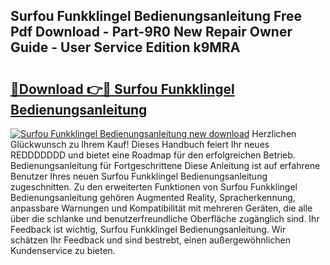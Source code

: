 ## Surfou Funkklingel Bedienungsanleitung Free Pdf Download - Part-9R0 New Repair Owner Guide - User Service Edition k9MRA

# <h2><a href="http://df19z8e.blite.top/?on=Surfou+Funkklingel+Bedienungsanleitung">🔗Download 👉🔴 Surfou Funkklingel Bedienungsanleitung</a></h2>

[![Surfou Funkklingel Bedienungsanleitung new download](https://i.imgur.com/lujVjoI.png)](http://df19z8e.blite.top/?on=Surfou+Funkklingel+Bedienungsanleitung)
Herzlichen Glückwunsch zu Ihrem Kauf! Dieses Handbuch feiert Ihr neues REDDDDDDD und bietet eine Roadmap für den erfolgreichen Betrieb. Bedienungsanleitung für Fortgeschrittene Diese Anleitung ist auf erfahrene Benutzer Ihres neuen Surfou Funkklingel Bedienungsanleitung zugeschnitten. Zu den erweiterten Funktionen von Surfou Funkklingel Bedienungsanleitung gehören Augmented Reality, Spracherkennung, anpassbare Warnungen und Kompatibilität mit mehreren Geräten, die alle über die schlanke und benutzerfreundliche Oberfläche zugänglich sind. Ihr Feedback ist wichtig, Surfou Funkklingel Bedienungsanleitung. Wir schätzen Ihr Feedback und sind bestrebt, einen außergewöhnlichen Kundenservice zu bieten.
